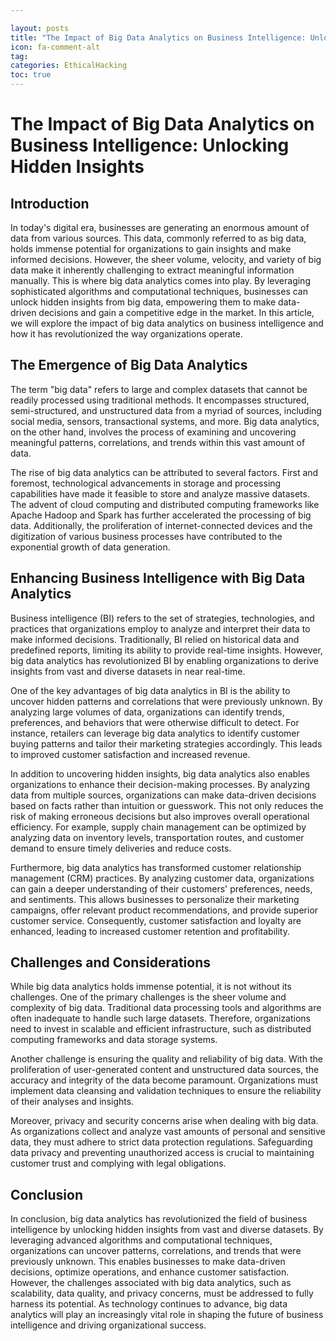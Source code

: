 ```yaml
---

layout: posts
title: "The Impact of Big Data Analytics on Business Intelligence: Unlocking Hidden Insights"
icon: fa-comment-alt
tag:      
categories: EthicalHacking
toc: true
---
```




# The Impact of Big Data Analytics on Business Intelligence: Unlocking Hidden Insights

## Introduction

In today's digital era, businesses are generating an enormous amount of data from various sources. This data, commonly referred to as big data, holds immense potential for organizations to gain insights and make informed decisions. However, the sheer volume, velocity, and variety of big data make it inherently challenging to extract meaningful information manually. This is where big data analytics comes into play. By leveraging sophisticated algorithms and computational techniques, businesses can unlock hidden insights from big data, empowering them to make data-driven decisions and gain a competitive edge in the market. In this article, we will explore the impact of big data analytics on business intelligence and how it has revolutionized the way organizations operate.

## The Emergence of Big Data Analytics

The term "big data" refers to large and complex datasets that cannot be readily processed using traditional methods. It encompasses structured, semi-structured, and unstructured data from a myriad of sources, including social media, sensors, transactional systems, and more. Big data analytics, on the other hand, involves the process of examining and uncovering meaningful patterns, correlations, and trends within this vast amount of data.

The rise of big data analytics can be attributed to several factors. First and foremost, technological advancements in storage and processing capabilities have made it feasible to store and analyze massive datasets. The advent of cloud computing and distributed computing frameworks like Apache Hadoop and Spark has further accelerated the processing of big data. Additionally, the proliferation of internet-connected devices and the digitization of various business processes have contributed to the exponential growth of data generation.

## Enhancing Business Intelligence with Big Data Analytics

Business intelligence (BI) refers to the set of strategies, technologies, and practices that organizations employ to analyze and interpret their data to make informed decisions. Traditionally, BI relied on historical data and predefined reports, limiting its ability to provide real-time insights. However, big data analytics has revolutionized BI by enabling organizations to derive insights from vast and diverse datasets in near real-time.

One of the key advantages of big data analytics in BI is the ability to uncover hidden patterns and correlations that were previously unknown. By analyzing large volumes of data, organizations can identify trends, preferences, and behaviors that were otherwise difficult to detect. For instance, retailers can leverage big data analytics to identify customer buying patterns and tailor their marketing strategies accordingly. This leads to improved customer satisfaction and increased revenue.

In addition to uncovering hidden insights, big data analytics also enables organizations to enhance their decision-making processes. By analyzing data from multiple sources, organizations can make data-driven decisions based on facts rather than intuition or guesswork. This not only reduces the risk of making erroneous decisions but also improves overall operational efficiency. For example, supply chain management can be optimized by analyzing data on inventory levels, transportation routes, and customer demand to ensure timely deliveries and reduce costs.

Furthermore, big data analytics has transformed customer relationship management (CRM) practices. By analyzing customer data, organizations can gain a deeper understanding of their customers' preferences, needs, and sentiments. This allows businesses to personalize their marketing campaigns, offer relevant product recommendations, and provide superior customer service. Consequently, customer satisfaction and loyalty are enhanced, leading to increased customer retention and profitability.

## Challenges and Considerations

While big data analytics holds immense potential, it is not without its challenges. One of the primary challenges is the sheer volume and complexity of big data. Traditional data processing tools and algorithms are often inadequate to handle such large datasets. Therefore, organizations need to invest in scalable and efficient infrastructure, such as distributed computing frameworks and data storage systems.

Another challenge is ensuring the quality and reliability of big data. With the proliferation of user-generated content and unstructured data sources, the accuracy and integrity of the data become paramount. Organizations must implement data cleansing and validation techniques to ensure the reliability of their analyses and insights.

Moreover, privacy and security concerns arise when dealing with big data. As organizations collect and analyze vast amounts of personal and sensitive data, they must adhere to strict data protection regulations. Safeguarding data privacy and preventing unauthorized access is crucial to maintaining customer trust and complying with legal obligations.

## Conclusion

In conclusion, big data analytics has revolutionized the field of business intelligence by unlocking hidden insights from vast and diverse datasets. By leveraging advanced algorithms and computational techniques, organizations can uncover patterns, correlations, and trends that were previously unknown. This enables businesses to make data-driven decisions, optimize operations, and enhance customer satisfaction. However, the challenges associated with big data analytics, such as scalability, data quality, and privacy concerns, must be addressed to fully harness its potential. As technology continues to advance, big data analytics will play an increasingly vital role in shaping the future of business intelligence and driving organizational success.